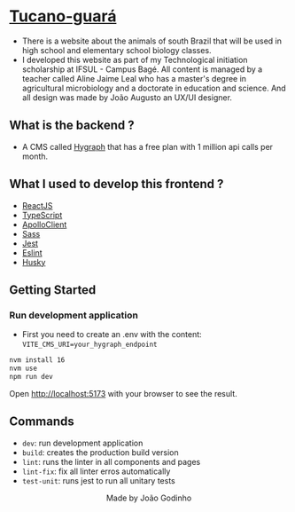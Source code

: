 # <a href="https://tucano-guara.netlify.app/">Tucano-guará</a>

- There is a website about the animals of south Brazil that will be used in high school and elementary school biology classes.
- I developed this website as part of my Technological initiation scholarship at IFSUL - Campus Bagé. All content is managed by a teacher called Aline Jaime Leal who has a master's degree in agricultural microbiology and a doctorate in education and science. And all design was made by João Augusto an UX/UI designer.

## What is the backend ?

- A CMS called <a href="https://hygraph.com/">Hygraph</a> that has a free plan with 1 million api calls per month.

## What I used to develop this frontend ?

- [ReactJS](https://reactjs.org)
- [TypeScript](https://www.typescriptlang.org)
- [ApolloClient](https://www.apollographql.com/docs/react/)
- [Sass](https://sass-lang.com/)
- [Jest](https://jestjs.io/docs/getting-started)
- [Eslint](https://eslint.org)
- [Husky](https://github.com/typicode/husky)
<!-- - [React Testing Library](https://testing-library.com/docs/react-testing-library/intro) -->

## Getting Started

### Run development application

- First you need to create an .env with the content: `VITE_CMS_URI=your_hygraph_endpoint`

```bash
nvm install 16
nvm use
npm run dev
```

Open [http://localhost:5173](http://localhost:5173) with your browser to see the result.

## Commands

- `dev`: run development application
- `build`: creates the production build version
- `lint`: runs the linter in all components and pages
- `lint-fix`: fix all linter erros automatically
- `test-unit`: runs jest to run all unitary tests

<p align="center">Made by João Godinho</p>
